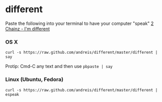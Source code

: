 # different

Paste the following into your terminal to have your computer "speak" [2 Chainz - I'm different](http://www.youtube.com/watch?v=e2QKlmMT8II)


### OS X

```
curl -s https://raw.github.com/andreis/different/master/different | say
```

Protip: Cmd-C any text and then use `pbpaste | say`

### Linux (Ubuntu, Fedora)

```
curl -s https://raw.github.com/andreis/different/master/different | espeak
```